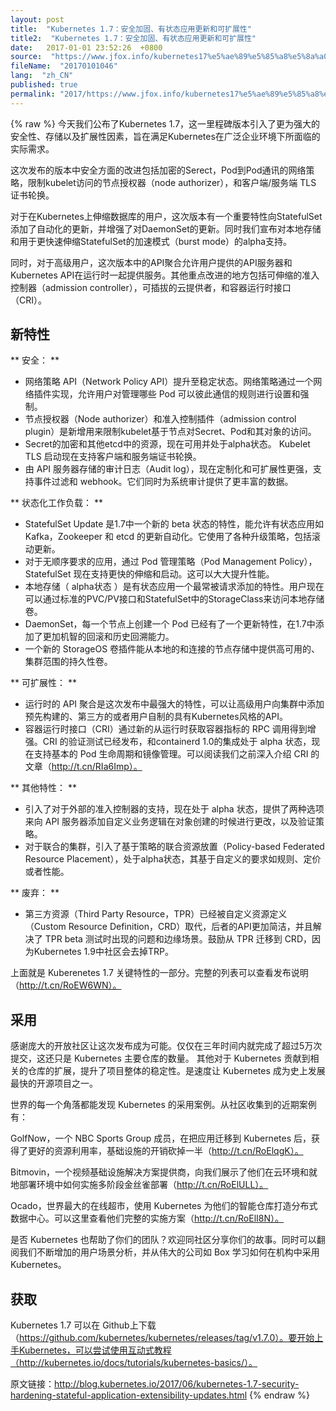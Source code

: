 ```yaml
---
layout: post
title:  "Kubernetes 1.7：安全加固、有状态应用更新和可扩展性"
title2:  "Kubernetes 1.7：安全加固、有状态应用更新和可扩展性"
date:   2017-01-01 23:52:26  +0800
source:  "https://www.jfox.info/kubernetes17%e5%ae%89%e5%85%a8%e5%8a%a0%e5%9b%ba%e6%9c%89%e7%8a%b6%e6%80%81%e5%ba%94%e7%94%a8%e6%9b%b4%e6%96%b0%e5%92%8c%e5%8f%af%e6%89%a9%e5%b1%95%e6%80%a7.html"
fileName:  "20170101046"
lang:  "zh_CN"
published: true
permalink: "2017/https://www.jfox.info/kubernetes17%e5%ae%89%e5%85%a8%e5%8a%a0%e5%9b%ba%e6%9c%89%e7%8a%b6%e6%80%81%e5%ba%94%e7%94%a8%e6%9b%b4%e6%96%b0%e5%92%8c%e5%8f%af%e6%89%a9%e5%b1%95%e6%80%a7.html"
---
```

{% raw %}
今天我们公布了Kubernetes 1.7，这一里程碑版本引入了更为强大的安全性、存储以及扩展性因素，旨在满足Kubernetes在广泛企业环境下所面临的实际需求。 

 这次发布的版本中安全方面的改进包括加密的Serect，Pod到Pod通讯的网络策略，限制kubelet访问的节点授权器（node authorizer），和客户端/服务端 TLS 证书轮换。 

 对于在Kubernetes上伸缩数据库的用户，这次版本有一个重要特性向StatefulSet添加了自动化的更新，并增强了对DaemonSet的更新。同时我们宣布对本地存储和用于更快速伸缩StatefulSet的加速模式（burst mode）的alpha支持。 

 同时，对于高级用户，这次版本中的API聚合允许用户提供的API服务器和Kubernetes API在运行时一起提供服务。其他重点改进的地方包括可伸缩的准入控制器（admission controller），可插拔的云提供者，和容器运行时接口（CRI）。 

##  新特性 

** 安全： **

-  网络策略 API（Network Policy API）提升至稳定状态。网络策略通过一个网络插件实现，允许用户对管理哪些 Pod 可以彼此通信的规则进行设置和强制。 
-  节点授权器（Node authorizer）和准入控制插件（admission control plugin）是新增用来限制kubelet基于节点对Secret、Pod和其对象的访问。 
-  Secret的加密和其他etcd中的资源，现在可用并处于alpha状态。 
Kubelet TLS 启动现在支持客户端和服务端证书轮换。 
-  由 API 服务器存储的审计日志（Audit log），现在定制化和可扩展性更强，支持事件过滤和 webhook。它们同时为系统审计提供了更丰富的数据。 

** 状态化工作负载： **

-  StatefulSet Update 是1.7中一个新的 beta 状态的特性，能允许有状态应用如 Kafka，Zookeeper 和 etcd 的更新自动化。它使用了各种升级策略，包括滚动更新。 
-  对于无顺序要求的应用，通过 Pod 管理策略（Pod Management Policy），StatefulSet 现在支持更快的伸缩和启动。这可以大大提升性能。 
-  本地存储（ alpha状态 ）是有状态应用一个最常被请求添加的特性。用户现在可以通过标准的PVC/PV接口和StatefulSet中的StorageClass来访问本地存储卷。 
-  DaemonSet，每一个节点上创建一个 Pod 已经有了一个更新特性，在1.7中添加了更加机智的回滚和历史回溯能力。 
-  一个新的 StorageOS 卷插件能从本地的和连接的节点存储中提供高可用的、集群范围的持久性卷。 

** 可扩展性： **

-  运行时的 API 聚合是这次发布中最强大的特性，可以让高级用户向集群中添加预先构建的、第三方的或者用户自制的具有Kubernetes风格的API。 
-  容器运行时接口（CRI）通过新的从运行时获取容器指标的 RPC 调用得到增强。CRI 的验证测试已经发布，和containerd 1.0的集成处于 alpha 状态，现在支持基本的 Pod 生命周期和镜像管理。可以阅读我们之前深入介绍 CRI 的文章（http://t.cn/RIa6Imp）。 

** 其他特性： **

-  引入了对于外部的准入控制器的支持，现在处于 alpha 状态，提供了两种选项来向 API 服务器添加自定义业务逻辑在对象创建的时候进行更改，以及验证策略。 
-  对于联合的集群，引入了基于策略的联合资源放置（Policy-based Federated Resource Placement），处于alpha状态，其基于自定义的要求如规则、定价或者性能。 

** 废弃： **

-  第三方资源（Third Party Resource，TPR）已经被自定义资源定义（Custom Resource Definition，CRD）取代，后者的API更加简洁，并且解决了 TPR beta 测试时出现的问题和边缘场景。鼓励从 TPR 迁移到 CRD，因为Kubernetes 1.9中社区会去掉TRP。 

 上面就是 Kuberenetes 1.7 关键特性的一部分。完整的列表可以查看发布说明（http://t.cn/RoEW6WN）。 

##  采用 

 感谢庞大的开放社区让这次发布成为可能。仅仅在三年时间内就完成了超过5万次提交，这还只是 Kubernetes 主要仓库的数量。 其他对于 Kubernetes 贡献到相关的仓库的扩展，提升了项目整体的稳定性。是速度让 Kubernetes 成为史上发展最快的开源项目之一。 

 世界的每一个角落都能发现 Kubernetes 的采用案例。从社区收集到的近期案例有： 

 GolfNow，一个 NBC Sports Group 成员，在把应用迁移到 Kubernetes 后，获得了更好的资源利用率，基础设施的开销砍掉一半（http://t.cn/RoElqgK）。 

 Bitmovin，一个视频基础设施解决方案提供商，向我们展示了他们在云环境和就地部署环境中如何实施多阶段金丝雀部署（http://t.cn/RoElULL）。 

 Ocado，世界最大的在线超市，使用 Kubernetes 为他们的智能仓库打造分布式数据中心。可以这里查看他们完整的实施方案（http://t.cn/RoElI8N）。 

 是否 Kubernetes 也帮助了你们的团队？欢迎同社区分享你们的故事。同时可以翻阅我们不断增加的用户场景分析，并从伟大的公司如 Box 学习如何在机构中采用 Kubernetes。 

##  获取 

 Kubernetes 1.7 可以在 Github上下载（https://github.com/kubernetes/kubernetes/releases/tag/v1.7.0）。要开始上手Kubernetes，可以尝试使用互动式教程（http://kubernetes.io/docs/tutorials/kubernetes-basics/）。 

 原文链接：http://blog.kubernetes.io/2017/06/kubernetes-1.7-security-hardening-stateful-application-extensibility-updates.html
{% endraw %}
